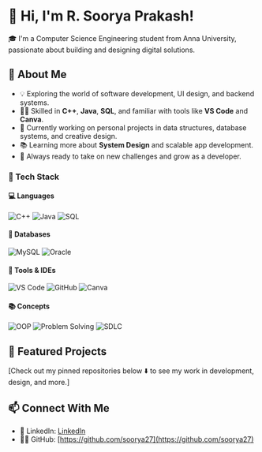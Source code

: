 # 👋 Hi, I'm R. Soorya Prakash!

🎓 I'm a Computer Science Engineering student from Anna University, passionate about building and designing digital solutions.

## 🚀 About Me
- 💡 Exploring the world of software development, UI design, and backend systems.
- 👨‍💻 Skilled in **C++**, **Java**, **SQL**, and familiar with tools like **VS Code** and **Canva**.
- 🎯 Currently working on personal projects in data structures, database systems, and creative design.
- 📚 Learning more about **System Design** and scalable app development.
- 🌱 Always ready to take on new challenges and grow as a developer.
 
### 🚀 Tech Stack

#### 💻 Languages
![C++](https://img.shields.io/badge/-C++-00599C?style=flat&logo=c%2B%2B&logoColor=white)
![Java](https://img.shields.io/badge/-Java-007396?style=flat&logo=java&logoColor=white)
![SQL](https://img.shields.io/badge/-SQL-4479A1?style=flat&logo=sql&logoColor=white)

#### 💾 Databases
![MySQL](https://img.shields.io/badge/-MySQL-4479A1?style=flat&logo=mysql&logoColor=white)
![Oracle](https://img.shields.io/badge/-Oracle-F80000?style=flat&logo=oracle&logoColor=white)

#### 🧰 Tools & IDEs
![VS Code](https://img.shields.io/badge/-VS%20Code-007ACC?style=flat&logo=visual-studio-code&logoColor=white)
![GitHub](https://img.shields.io/badge/-GitHub-181717?style=flat&logo=github&logoColor=white)
![Canva](https://img.shields.io/badge/-Canva-00C4CC?style=flat&logo=canva&logoColor=white)

#### 📚 Concepts
![OOP](https://img.shields.io/badge/-OOP-007ACC?style=flat) 
![Problem Solving](https://img.shields.io/badge/-Problem%20Solving-blueviolet?style=flat)
![SDLC](https://img.shields.io/badge/-SDLC-007ACC?style=flat)

## 📌 Featured Projects
[Check out my pinned repositories below ⬇️ to see my work in development, design, and more.]

## 📫 Connect With Me 
- 💼 LinkedIn: [LinkedIn](https://www.linkedin.com/in/r-soorya-prakash)
- 🧑‍💻 GitHub: [https://github.com/soorya27](https://github.com/soorya27)
